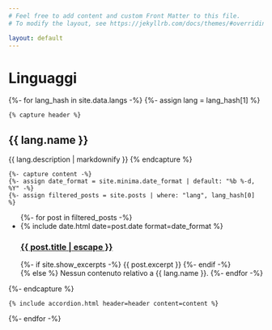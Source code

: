 ```yaml
---
# Feel free to add content and custom Front Matter to this file.
# To modify the layout, see https://jekyllrb.com/docs/themes/#overriding-theme-defaults

layout: default
---
```


<div class="home accordion-container">
    <h1>Linguaggi</h1>

{%- for lang_hash in site.data.langs -%}
    {%- assign lang = lang_hash[1] %}

    {% capture header %}
<h2>{{ lang.name }}</h2>
{{ lang.description | markdownify }}
    {% endcapture %}

    {%- capture content -%}
    {%- assign date_format = site.minima.date_format | default: "%b %-d, %Y" -%}
    {%- assign filtered_posts = site.posts | where: "lang", lang_hash[0] %}
<ul class="post-list">
    {%- for post in filtered_posts -%}
    <li>
        <span class="post-meta">{% include date.html date=post.date format=date_format %}</span>
        <h3>
            <a class="post-link" href="{{ post.url | relative_url }}">
            {{ post.title | escape }}
            </a>
        </h3>
        {%- if site.show_excerpts -%}
            {{ post.excerpt }}
        {%- endif -%}
    </li>
    {% else %}
    Nessun contenuto relativo a {{ lang.name }}.
    {%- endfor -%}
</ul>
    {%- endcapture %}
    
    {% include accordion.html header=header content=content %}
{%- endfor -%}
</div>
